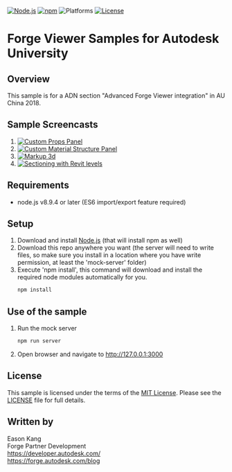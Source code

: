 [![Node.js](https://img.shields.io/badge/Node.js-8.9.4-blue.svg)](https://nodejs.org/)
[![npm](https://img.shields.io/badge/npm-5.8.0-blue.svg)](https://www.npmjs.com/)
![Platforms](https://img.shields.io/badge/platform-windows%20%7C%20osx%20%7C%20linux-lightgray.svg)
[![License](http://img.shields.io/:license-mit-blue.svg)](http://opensource.org/licenses/MIT)

# Forge Viewer Samples for Autodesk University

## Overview

This sample is for a ADN section "Advanced Forge Viewer integration" in AU China 2018.

## Sample Screencasts

1. [![Custom Props Panel](http://img.youtube.com/vi/G07zHPx6Mr0/0.jpg)](http://www.youtube.com/watch?v=G07zHPx6Mr0)
2. [![Custom Material Structure Panel](http://img.youtube.com/vi/-Jy7yUbjP4E/0.jpg)](http://www.youtube.com/watch?v=-Jy7yUbjP4E)
3. [![Markup 3d](http://img.youtube.com/vi/rwxEe1-CUJ4/0.jpg)](http://www.youtube.com/watch?v=rwxEe1-CUJ4)
4. [![Sectioning with Revit levels](http://img.youtube.com/vi/Fy_dbD81bN8/0.jpg)](http://www.youtube.com/watch?v=Fy_dbD81bN8)

## Requirements

* node.js v8.9.4 or later (ES6 import/export feature required)

<a name="setup"></a>
## Setup

1. Download and install [Node.js](http://nodejs.org/) (that will install npm as well)
2. Download this repo anywhere you want (the server will need to write files, so make sure you install in
   a location where you have write permission, at least the 'mock-server' folder)
3. Execute 'npm install', this command will download and install the required node modules automatically for you. <br />
   ```bash
   npm install
   ```

<a name="UseOfTheSample"></a>
## Use of the sample

1. Run the mock server <br />
   ```bash
   npm run server
   ```

2. Open browser and navigate to http://127.0.0.1:3000 <br />


## License

This sample is licensed under the terms of the [MIT License](http://opensource.org/licenses/MIT).
Please see the [LICENSE](LICENSE) file for full details.

## Written by

Eason Kang <br />
Forge Partner Development <br />
https://developer.autodesk.com/ <br />
https://forge.autodesk.com/blog <br />
